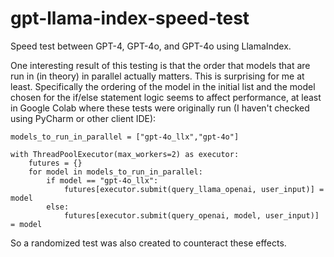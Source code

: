 # gpt-llama-index-speed-test
Speed test between GPT-4, GPT-4o, and GPT-4o using LlamaIndex. 

One interesting result of this testing is that the order that models that are run in (in theory) in parallel actually matters. This is surprising for me at least. Specifically the ordering of the model in the initial list and the model chosen for the if/else statement logic seems to affect performance, at least in Google Colab where these tests were originally run (I haven't checked using PyCharm or other client IDE): 

    models_to_run_in_parallel = ["gpt-4o_llx","gpt-4o"]
    
    with ThreadPoolExecutor(max_workers=2) as executor:
        futures = {}
        for model in models_to_run_in_parallel:
            if model == "gpt-4o_llx":
                futures[executor.submit(query_llama_openai, user_input)] = model
            else:
                futures[executor.submit(query_openai, model, user_input)] = model

So a randomized test was also created to counteract these effects.

